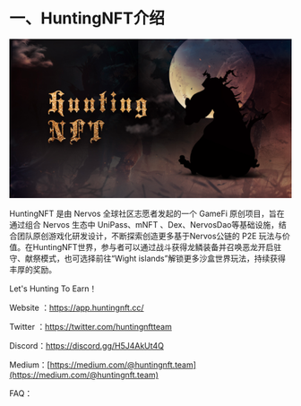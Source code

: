# 一、HuntingNFT介绍

![](../../.gitbook/assets/头图标准2.png)

HuntingNFT 是由 Nervos 全球社区志愿者发起的一个 GameFi 原创项目，旨在通过组合 Nervos 生态中 UniPass、mNFT 、Dex、NervosDao等基础设施，结合团队原创游戏化研发设计，不断探索创造更多基于Nervos公链的 P2E 玩法与价值。在HuntingNFT世界，参与者可以通过战斗获得龙鳞装备并召唤恶龙开启驻守、献祭模式，也可选择前往“Wight islands”解锁更多沙盒世界玩法，持续获得丰厚的奖励。



Let's Hunting To Earn！



Website ：https://app.huntingnft.cc/

Twitter ：https://twitter.com/huntingnftteam

Discord：https://discord.gg/H5J4AkUt4Q

Medium：[https://medium.com/@huntingnft.team](https://medium.com/@huntingnft.team)



FAQ：

